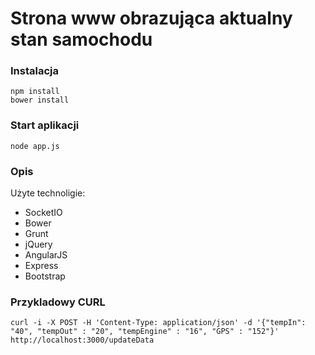 # Strona www obrazująca aktualny stan samochodu

### Instalacja
~~~
npm install
bower install
~~~

### Start aplikacji
~~~
node app.js
~~~

### Opis
Użyte technoligie:
* SocketIO
* Bower
* Grunt
* jQuery
* AngularJS
* Express
* Bootstrap

### Przykladowy CURL
~~~
curl -i -X POST -H 'Content-Type: application/json' -d '{"tempIn": "40", "tempOut" : "20", "tempEngine" : "16", "GPS" : "152"}' http://localhost:3000/updateData
~~~